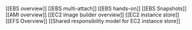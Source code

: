 [[EBS overview]]
[[EBS multi-attach]]
[[EBS hands-on]]
[[EBS Snapshots]]
[[AMI overview]]
[[EC2 image builder overview]]
[[EC2 instance store]]
[[EFS Overview]]
[[Shared responsibility model for EC2 instance store]]

